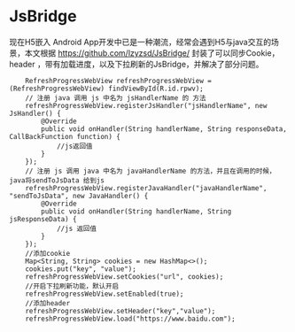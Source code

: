 # JsBridge

  现在H5嵌入 Android App开发中已是一种潮流，经常会遇到H5与java交互的场景，本文根据 https://github.com/lzyzsd/JsBridge/ 封装了可以同步Cookie，header ，带有加载进度，以及下拉刷新的JsBridge，并解决了部分问题。
  
  
        RefreshProgressWebView refreshProgressWebView = (RefreshProgressWebView) findViewById(R.id.rpwv);
        // 注册 java 调用 js 中名为 jsHandlerName 的 方法
        refreshProgressWebView.registerJsHandler("jsHandlerName", new JsHandler() {
            @Override
            public void onHandler(String handlerName, String responseData, CallBackFunction function) {
                //js返回值
            }
        });
        // 注册 js 调用 java 中名为 javaHandlerName 的方法，并且在调用的时候，java将sendToJsData 给到js
        refreshProgressWebView.registerJavaHandler("javaHandlerName", "sendToJsData", new JavaHandler() {
            @Override
            public void onHandler(String handlerName, String jsResponseData) {
                //js 返回值
            }
        });
        //添加cookie
        Map<String, String> cookies = new HashMap<>();
        cookies.put("key", "value");
        refreshProgressWebView.setCookies("url", cookies);
        //开启下拉刷新功能，默认开启
        refreshProgressWebView.setEnabled(true);
        //添加header
        refreshProgressWebView.setHeader("key","value");
        refreshProgressWebView.load("https://www.baidu.com");
